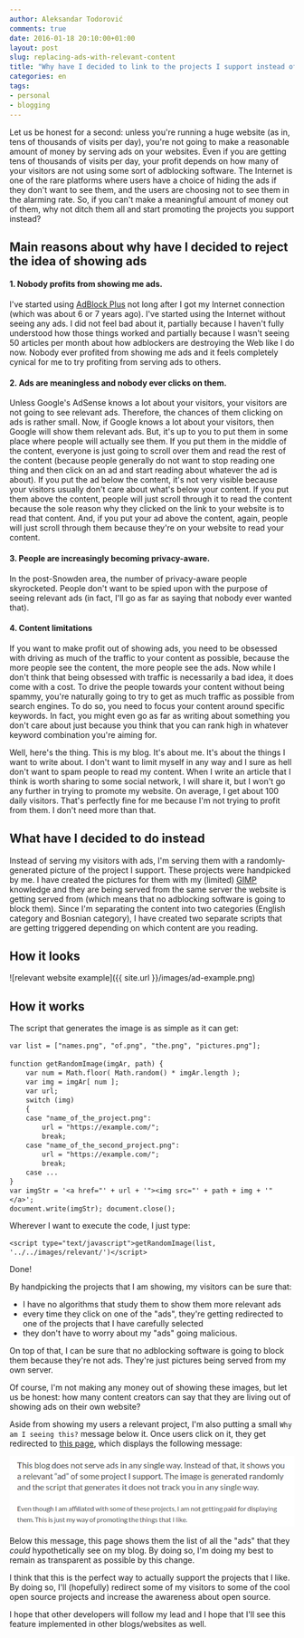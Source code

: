 ```yaml
---
author: Aleksandar Todorović
comments: true
date: 2016-01-18 20:10:00+01:00
layout: post
slug: replacing-ads-with-relevant-content
title: "Why have I decided to link to the projects I support instead of serving ads"
categories: en
tags:
- personal
- blogging
---
```


Let us be honest for a second: unless you're running a huge website (as in, tens of thousands of visits per day), you're not going to make a reasonable amount of money by serving ads on your websites. Even if you are getting tens of thousands of visits per day, your profit depends on how many of your visitors are not using some sort of adblocking software. The Internet is one of the rare platforms where users have a choice of hiding the ads if they don't want to see them, and the users are choosing not to see them in the alarming rate. So, if you can't make a meaningful amount of money out of them, why not ditch them all and start promoting the projects you support instead?

## Main reasons about why have I decided to reject the idea of showing ads

#### 1. Nobody profits from showing me ads.

I've started using [AdBlock Plus](https://adblockplus.org/) not long after I got my Internet connection (which was about 6 or 7 years ago). I've started using the Internet without seeing any ads. I did not feel bad about it, partially because I haven't fully understood how those things worked and partially because I wasn't seeing 50 articles per month about how adblockers are destroying the Web like I do now. Nobody ever profited from showing me ads and it feels completely cynical for me to try profiting from serving ads to others.

#### 2. Ads are meaningless and nobody ever clicks on them.

Unless Google's AdSense knows a lot about your visitors, your visitors are not going to see relevant ads. Therefore, the chances of them clicking on ads is rather small. Now, if Google knows a lot about your visitors, then Google will show them relevant ads. But, it's up to you to put them in some place where people will actually see them. If you put them in the middle of the content, everyone is just going to scroll over them and read the rest of the content (because people generally do not want to stop reading one thing and then click on an ad and start reading about whatever the ad is about). If you put the ad below the content, it's not very visible because your visitors usually don't care about what's below your content. If you put them above the content, people will just scroll through it to read the content because the sole reason why they clicked on the link to your website is to read that content. And, if you put your ad above the content, again, people will just scroll through them because they're on your website to read your content.

#### 3. People are increasingly becoming privacy-aware.

In the post-Snowden area, the number of privacy-aware people skyrocketed. People don't want to be spied upon with the purpose of seeing relevant ads (in fact, I'll go as far as saying that nobody ever wanted that).

#### 4. Content limitations

If you want to make profit out of showing ads, you need to be obsessed with driving as much of the traffic to your content as possible, because the more people see the content, the more people see the ads. Now while I don't think that being obsessed with traffic is necessarily a bad idea, it does come with a cost. To drive the people towards your content without being spammy, you're naturally going to try to get as much traffic as possible from search engines. To do so, you need to focus your content around specific keywords. In fact, you might even go as far as writing about something you don't care about just because you think that you can rank high in whatever keyword combination you're aiming for.

Well, here's the thing. This is my blog. It's about me. It's about the things I want to write about. I don't want to limit myself in any way and I sure as hell don't want to spam people to read my content. When I write an article that I think is worth sharing to some social network, I will share it, but I won't go any further in trying to promote my website. On average, I get about 100 daily visitors. That's perfectly fine for me because I'm not trying to profit from them. I don't need more than that.

## What have I decided to do instead

Instead of serving my visitors with ads, I'm serving them with a randomly-generated picture of the project I support. These projects were handpicked by me. I have created the pictures for them with my (limited) [GIMP](http://www.gimp.org/) knowledge and they are being served from the same server the website is getting served from (which means that no adblocking software is going to block them). Since I'm separating the content into two categories (English category and Bosnian category), I have created two separate scripts that are getting triggered depending on which content are you reading.

## How it looks

![relevant website example]({{ site.url }}/images/ad-example.png)

## How it works

The script that generates the image is as simple as it can get:

    var list = ["names.png", "of.png", "the.png", "pictures.png"];

    function getRandomImage(imgAr, path) {
        var num = Math.floor( Math.random() * imgAr.length );
        var img = imgAr[ num ];
        var url;
        switch (img)
        {
        case "name_of_the_project.png":
            url = "https://example.com/";
            break;
        case "name_of_the_second_project.png":
            url = "https://example.com/";
            break;
        case ...
    }
    var imgStr = '<a href="' + url + '"><img src="' + path + img + '"</a>';
    document.write(imgStr); document.close();

Wherever I want to execute the code, I just type:

    <script type="text/javascript">getRandomImage(list, '../../images/relevant/')</script>

Done!

By handpicking the projects that I am showing, my visitors can be sure that:

* I have no algorithms that study them to show them more relevant ads
* every time they click on one of the "ads", they're getting redirected to one of the projects that I have carefully selected
* they don't have to worry about my "ads" going malicious.

On top of that, I can be sure that no adblocking software is going to block them because they're not ads. They're just pictures being served from my own server.

Of course, I'm not making any money out of showing these images, but let us be honest: how many content creators can say that they are living out of showing ads on their own website?

Aside from showing my users a relevant project, I'm also putting a small `Why am I seeing this?` message below it. Once users click on it, they get redirected to [this page]({{site.url}}/relevant-content/), which displays the following message:

![ad explanation](../images/ad-explanation.png)

Below this message, this page shows them the list of all the "ads" that they _could_ hypothetically see on my blog. By doing so, I'm doing my best to remain as transparent as possible by this change.

I think that this is the perfect way to actually support the projects that I like. By doing so, I'll (hopefully) redirect some of my visitors to some of the cool open source projects and increase the awareness about open source.

I hope that other developers will follow my lead and I hope that I'll see this feature implemented in other blogs/websites as well.
